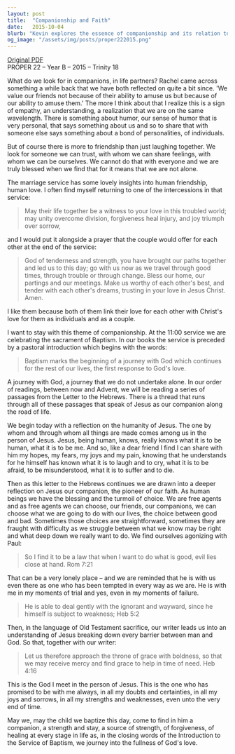 ```yaml
---
layout: post
title:  "Companionship and Faith"
date:   2015-10-04
blurb: "Kevin explores the essence of companionship and its relation to faith. He reflects on the importance of humor, trust, and the ability to be oneself in friendships and life partnerships. The sermon also delves into the concept of Jesus as a companion on life's journey, emphasizing the humanity of Jesus and his understanding of our experiences. Through the sacrament of Baptism, Kevin reminds us that we are not alone on this journey, as Jesus is with us in our trials and choices."
og_image: "/assets/img/posts/proper222015.png"
---
```

[Original PDF](/assets/pdf/proper222015.pdf)    
PROPER 22 – Year B – 2015 – Trinity 18

What do we look for in companions, in life partners? Rachel came across something a while back that we have both reflected on quite a bit since. 'We value our friends not because of their ability to amuse us but because of our ability to amuse them.' The more I think about that I realize this is a sign of empathy, an understanding, a realization that we are on the same wavelength. There is something about humor, our sense of humor that is very personal, that says something about us and so to share that with someone else says something about a bond of personalities, of individuals.

But of course there is more to friendship than just laughing together. We look for someone we can trust, with whom we can share feelings, with whom we can be ourselves. We cannot do that with everyone and we are truly blessed when we find that for it means that we are not alone.

The marriage service has some lovely insights into human friendship, human love. I often find myself returning to one of the intercessions in that service:

> May their life together be a witness to your love in this troubled world;
> may unity overcome division, forgiveness heal injury, and joy triumph over sorrow,

and I would put it alongside a prayer that the couple would offer for each other at the end of the service:

> God of tenderness and strength,
> you have brought our paths together
> and led us to this day;
> go with us now as we travel through good times,
> through trouble or through change.
> Bless our home, our partings and our meetings.
> Make us worthy of each other's best,
> and tender with each other's dreams,
> trusting in your love in Jesus Christ. Amen.

I like them because both of them link their love for each other with Christ's love for them as individuals and as a couple.

I want to stay with this theme of companionship. At the 11:00 service we are celebrating the sacrament of Baptism. In our books the service is preceded by a pastoral introduction which begins with the words:

> Baptism marks the beginning of a journey with God which continues for the rest of our lives, the first response to God's love.

A journey with God, a journey that we do not undertake alone. In our order of readings, between now and Advent, we will be reading a series of passages from the Letter to the Hebrews. There is a thread that runs through all of these passages that speak of Jesus as our companion along the road of life.

We begin today with a reflection on the humanity of Jesus. The one by whom and through whom all things are made comes among us in the person of Jesus. Jesus, being human, knows, really knows what it is to be human, what it is to be me. And so, like a dear friend I find I can share with him my hopes, my fears, my joys and my pain, knowing that he understands for he himself has known what it is to laugh and to cry, what it is to be afraid, to be misunderstood, what it is to suffer and to die.

Then as this letter to the Hebrews continues we are drawn into a deeper reflection on Jesus our companion, the pioneer of our faith. As human beings we have the blessing and the turmoil of choice. We are free agents and as free agents we can choose, our friends, our companions, we can choose what we are going to do with our lives, the choice between good and bad. Sometimes those choices are straightforward, sometimes they are fraught with difficulty as we struggle between what we know may be right and what deep down we really want to do. We find ourselves agonizing with Paul:

> So I find it to be a law that when I want to do what is good, evil lies close at hand. Rom 7:21

That can be a very lonely place – and we are reminded that he is with us even there as one who has been tempted in every way as we are. He is with me in my moments of trial and yes, even in my moments of failure.

> He is able to deal gently with the ignorant and wayward, since he himself is subject to weakness; Heb 5:2

Then, in the language of Old Testament sacrifice, our writer leads us into an understanding of Jesus breaking down every barrier between man and God. So that, together with our writer:

> Let us therefore approach the throne of grace with boldness, so that we may receive mercy and find grace to help in time of need. Heb 4:16

This is the God I meet in the person of Jesus. This is the one who has promised to be with me always, in all my doubts and certainties, in all my joys and sorrows, in all my strengths and weaknesses, even unto the very end of time.

May we, may the child we baptize this day, come to find in him a companion, a strength and stay, a source of strength, of forgiveness, of healing at every stage in life as, in the closing words of the Introduction to the Service of Baptism, we journey into the fullness of God's love.
